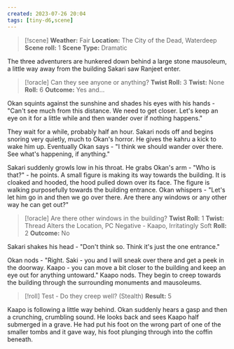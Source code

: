```yaml
---
created: 2023-07-26 20:04
tags: [tiny-d6,scene]
---
```

> [!scene] 
> **Weather:** Fair
> **Location:** The City of the Dead, Waterdeep
> **Scene roll:** 1
> **Scene Type:** Dramatic

The three adventurers are hunkered down behind a large stone mausoleum, a little way away from the building Sakari saw Ranjeet enter.

> [!oracle] Can they see anyone or anything?
> **Twist Roll:** 3
> **Twist:** None
> **Roll:** 6
> **Outcome:** Yes and...

Okan squints against the sunshine and shades his eyes with his hands - "Can't see much from this distance. We need to get closer. Let's keep an eye on it for a little while and then wander over if nothing happens."

They wait for a while, probably half an hour. Sakari nods off and begins snoring very quietly, much to Okan's horror. He gives the kahru a kick to wake him up. Eventually Okan says - "I think we should wander over there. See what's happening, if anything."

Sakari suddenly growls low in his throat. He grabs Okan's arm - "Who is that?" - he points. A small figure is making its way towards the building. It is cloaked and hooded, the hood pulled down over its face. The figure is walking purposefully towards the building entrance. Okan whispers - "Let's let him go in and then we go over there. Are there any windows or any other way he can get out?"

> [!oracle] Are there other windows in the building?
> **Twist Roll:** 1
> **Twist:** Thread Alters the Location, PC Negative - Kaapo, Irritatingly Soft
> **Roll:** 2
> **Outcome:** No

Sakari shakes his head - "Don't think so. Think it's just the one entrance."

Okan nods - "Right. Saki - you and I will sneak over there and get a peek in the doorway. Kaapo - you can move a bit closer to the building and keep an eye out for anything untoward." Kaapo nods. They begin to creep towards the building through the surrounding monuments and mausoleums. 

> [!roll] Test - Do they creep well? (Stealth)
> **Result:** 5

Kaapo is following a little way behind. Okan suddenly hears a gasp and then a crunching, crumbling sound. He looks back and sees Kaapo half submerged in a grave. He had put his foot on the wrong part of one of the smaller tombs and it gave way, his foot plunging through into the coffin beneath.